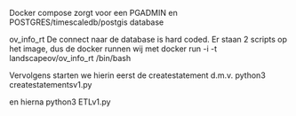 Docker compose zorgt voor een PGADMIN en POSTGRES/timescaledb/postgis database

ov_info_rt
De connect naar de database is hard coded.
Er staan 2 scripts op het image, dus de docker runnen wij met
  docker run -i -t landscapeov/ov_info_rt /bin/bash

Vervolgens starten we hierin eerst de createstatement d.m.v.
  python3 createstatementsv1.py

en hierna
  python3 ETLv1.py
